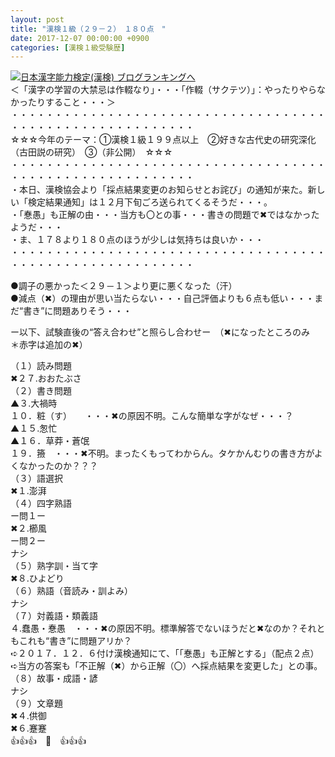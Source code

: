 ```yaml
---
layout: post
title: "漢検１級（２９－２）　１８０点　"
date: 2017-12-07 00:00:00 +0900
categories: [漢検１級受験歴]
---
```


[![](/syuusyuu9701/assets/images/漢検１級（２９－２）-１８０点--br_c_3028_1.gif)](http://blog.with2.net/link.php?1659096:3028 "日本漢字能力検定(漢検) ブログランキングへ")[日本漢字能力検定(漢検) ブログランキングへ](http://blog.with2.net/link.php?1659096:3028)  
＜「漢字の学習の大禁忌は作輟なり」・・・「作輟（サクテツ）」：やったりやらなかったりすること・・・＞  
・・・・・・・・・・・・・・・・・・・・・・・・・・・・・・・・・・・・・・・・・・・・・・・・・・・・・・・・・  
☆☆☆今年のテーマ：①漢検１級１９９点以上　②好きな古代史の研究深化（古田説の研究）　③（非公開）　☆☆☆　　  
・・・・・・・・・・・・・・・・・・・・・・・・・・・・・・・・・・・・・・・・・・・・・・・・・・・・・・・・・  
・本日、漢検協会より「採点結果変更のお知らせとお詫び」の通知が来た。新しい「検定結果通知」は１２月下旬ごろ送られてくるそうだ・・・。  
・「惷愚」も正解の由・・・当方も〇との事・・・書きの問題で✖ではなかったようだ・・・  
・ま、１７８より１８０点のほうが少しは気持ちは良いか・・・  
・・・・・・・・・・・・・・・・・・・・・・・・・・・・・・・・・・・・・・・・・・・・・・・・・・・・・・・・・  
  
●調子の悪かった＜２９－１＞より更に悪くなった（汗）  
●減点（✖）の理由が思い当たらない・・・自己評価よりも６点も低い・・・まだ“書き”に問題ありそう・・・  
  
ー以下、試験直後の“答え合わせ”と照らし合わせー　（✖になったところのみ　＊赤字は追加の✖）  
  
（１）読み問題  
✖２７.おおたぶさ　　  
（２）書き問題  
▲３.大禍時　  
１０．粧（す）　　・・・✖の原因不明。こんな簡単な字がなぜ・・・？  
▲１５.怱忙　　  
▲１６．草莽・蒼氓　  
１９．籡　・・・✖不明。まったくもってわからん。タケかんむりの書き方がよくなかったのか？？？  
（３）語選択  
✖１.澎湃　  
（４）四字熟語　　  
ー問１ー  
✖２.櫛風　  
ー問２ー  
ナシ  
（５）熟字訓・当て字　  
✖８.ひよどり　　  
（６）熟語（音読み・訓よみ）  
ナシ  
（７）対義語・類義語  
４.蠢愚・惷愚　・・・✖の原因不明。標準解答でないほうだと✖なのか？それともこれも“書き”に問題アリか？  
➪２０１７．１２．６付け漢検通知にて、「「惷愚」も正解とする」（配点２点）　➪当方の答案も「不正解（✖）から正解（〇）へ採点結果を変更した」との事。　  
（８）故事・成語・諺  
ナシ  
（９）文章題  
✖４.供御　  
✖６.蹇蹇　  
👍👍👍　🐔　👍👍👍